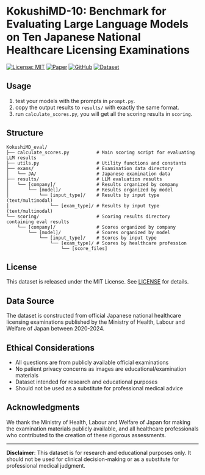 # KokushiMD-10: Benchmark for Evaluating Large Language Models on Ten Japanese National Healthcare Licensing Examinations
[![License: MIT](https://img.shields.io/badge/License-MIT-yellow.svg)](https://opensource.org/licenses/MIT)
[![Paper](https://img.shields.io/badge/Paper-arXiv-red.svg)](https://arxiv.org/abs/2506.11114)
[![GitHub](https://img.shields.io/badge/GitHub-Repository-black.svg)](https://github.com/juniorliu95/KokushiMD-10)
[![Dataset](https://img.shields.io/badge/🤗%20Hugging%20Face-Dataset-blue)](https://huggingface.co/datasets/collect/KokushiMD-10)


## Usage
1. test your models with the prompts in `prompt.py`.
2. copy the output results to `results/` with exactly the same format.
3. run `calculate_scores.py`, you will get all the scoring results in `scoring`.

## Structure
```
KokushiMD_eval/
├── calculate_scores.py          # Main scoring script for evaluating LLM results
├── utils.py                     # Utility functions and constants
├── exams/                       # Examination data directory
│   └── JA/                      # Japanese examination data
├── results/                     # LLM evaluation results
│   └── [company]/               # Results organized by company
│       └── [model]/             # Results organized by model
│           └── [input_type]/    # Results by input type (text/multimodal)
│               └── [exam_type]/ # Results by input type (text/multimodal)
└── scoring/                     # Scoring results directory containing eval results
    └── [company]/               # Scores organized by company
        └── [model]/             # Scores organized by model
            └── [input_type]/    # Scores by input type
                └── [exam_type]/ # Scores by healthcare profession
                    └── [score_files]

```

## License

This dataset is released under the MIT License. See [LICENSE](LICENSE) for details.

## Data Source

The dataset is constructed from official Japanese national healthcare licensing examinations published by the Ministry of Health, Labour and Welfare of Japan between 2020-2024.

## Ethical Considerations

- All questions are from publicly available official examinations
- No patient privacy concerns as images are educational/examination materials
- Dataset intended for research and educational purposes
- Should not be used as a substitute for professional medical advice

<!-- ## Contact

For questions about the dataset or research collaboration:
- **Primary Contact**: Tomoki Aoyama (aoyama.tomoki.4e@kyoto-u.ac.jp)
- **Institution**: Kyoto University -->

## Acknowledgments

We thank the Ministry of Health, Labour and Welfare of Japan for making the examination materials publicly available, and all healthcare professionals who contributed to the creation of these rigorous assessments.

---

**Disclaimer**: This dataset is for research and educational purposes only. It should not be used for clinical decision-making or as a substitute for professional medical judgment.

